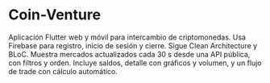 # Coin-Venture
Aplicación Flutter web y móvil para intercambio de criptomonedas. Usa Firebase para registro, inicio de sesión y cierre. Sigue Clean Architecture y BLoC. Muestra mercados actualizados cada 30 s desde una API pública, con filtros y orden. Incluye saldos, detalle con gráficos y volumen, y un flujo de trade con cálculo automático. 
